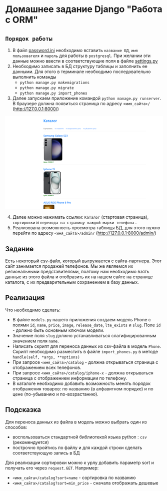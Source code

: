 # Домашнее задание Django "Работа с ORM"

## `Порядок работы`

1. В файл [password.ini](password.ini) необходимо вставить `название БД`, 
`имя пользователя` и `пароль` для работы в `postgresql`. При желании эти данные 
можно ввести в соответствующие поля в файле [settings.py](main%2Fsettings.py)
2. Необходимо записать в БД структуру таблицы и заполнить ее данными. 
Для этого в терминале необходимо последовательно выполнить команды
   * `python manage.py makemigrations`
   * `python manage.py migrate`
   * `python manage.py import_phones`
3. Далее запускаем приложение командой `python manage.py runserver`. 
В браузере должна появиться страница по адресу `<имя_сайта>/` (http://127.0.0.1:8000/)

![catalog.png](res/catalog.png)

4. Далее можно нажимать ссылки: `Каталог` (стартовая страница), 
`сортировки` и `перехода на страницу каждой марки телефона` .
5. Реализована возможность просмотра таблицы БД, для этого 
нужно перейти по адресу `<имя_сайта>/admin/` (http://127.0.0.1:8000/admin/)

## Задание

Есть некоторый [csv-файл](./phones.csv), который выгружается с сайта-партнера. 
Этот сайт занимается продажей телефонов.
Мы же являемся их региональными представителями, поэтому нам необходимо 
взять данные из этого файла и отобразить 
их на нашем сайте на странице каталога, с их предварительным сохранением в базу данных.

## Реализация

Что необходимо сделать:
* В файле `models.py` нашего приложения создаем модель 
Phone с полями `id`, `name`, `price`, `image`, `release_date`, `lte_exists` и `slug`. 
Поле `id` - должно быть основным ключом модели.
* Значение поля `slug` должно устанавливаться слагифицированным значением поля `name`.
* Написать скрипт для переноса данных из csv-файла в модель `Phone`. 
Скрипт необходимо разместить в файле `import_phones.py` 
в методе `handle(self, *args, **options)`
* При запросе `<имя_сайта>/catalog` - должна открываться страница 
с отображением всех телефонов.
* При запросе `<имя_сайта>/catalog/iphone-x` - должна открываться 
страница с отображением информации по телефону.
* В каталоге необходимо добавить возможность менять 
порядок отображения товаров: по названию (в алфавитном порядке) и 
по цене (по-убыванию и по-возрастанию).

## Подсказка

Для переноса данных из файла в модель можно выбрать один из способов:
 * воспользоваться стандартной библиотекой языка python : `csv` (рекомендуется)
 * построчно пройтись по файлу и для каждой строки сделать соответствующую запись в БД
 
Для реализации сортировки можно к урлу добавить параметр sort и 
получать его через `request.GET`. Например:
 * `<имя_сайта>/catalog?sort=name` - сортировка по названию
 * `<имя_сайта>/catalog?sort=min_price` - сначала отображать дешевые

